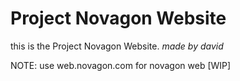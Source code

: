 # Project Novagon Website

this is the Project Novagon Website.
*made by david*


NOTE: use web.novagon.com for novagon web [WIP]
